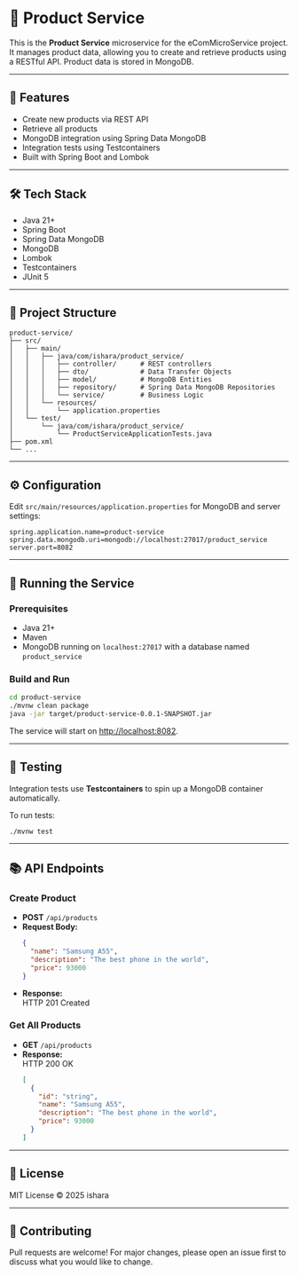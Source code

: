 # 🛒 Product Service

This is the **Product Service** microservice for the eComMicroService project. It manages product data, allowing you to create and retrieve products using a RESTful API. Product data is stored in MongoDB.

---

## 🚀 Features

- Create new products via REST API
- Retrieve all products
- MongoDB integration using Spring Data MongoDB
- Integration tests using Testcontainers
- Built with Spring Boot and Lombok

---

## 🛠️ Tech Stack

- Java 21+
- Spring Boot
- Spring Data MongoDB
- MongoDB
- Lombok
- Testcontainers
- JUnit 5

---

## 📁 Project Structure

```
product-service/
├── src/
│   ├── main/
│   │   ├── java/com/ishara/product_service/
│   │   │   ├── controller/      # REST controllers
│   │   │   ├── dto/             # Data Transfer Objects
│   │   │   ├── model/           # MongoDB Entities
│   │   │   ├── repository/      # Spring Data MongoDB Repositories
│   │   │   └── service/         # Business Logic
│   │   └── resources/
│   │       └── application.properties
│   └── test/
│       └── java/com/ishara/product_service/
│           └── ProductServiceApplicationTests.java
├── pom.xml
└── ...
```

---

## ⚙️ Configuration

Edit `src/main/resources/application.properties` for MongoDB and server settings:

```properties
spring.application.name=product-service
spring.data.mongodb.uri=mongodb://localhost:27017/product_service
server.port=8082
```

---

## 🏁 Running the Service

### Prerequisites

- Java 21+
- Maven
- MongoDB running on `localhost:27017` with a database named `product_service`

### Build and Run

```sh
cd product-service
./mvnw clean package
java -jar target/product-service-0.0.1-SNAPSHOT.jar
```

The service will start on [http://localhost:8082](http://localhost:8082).

---

## 🧪 Testing

Integration tests use **Testcontainers** to spin up a MongoDB container automatically.

To run tests:

```sh
./mvnw test
```

---

## 📚 API Endpoints

### Create Product

- **POST** `/api/products`
- **Request Body:**
    ```json
    {
      "name": "Samsung A55",
      "description": "The best phone in the world",
      "price": 93000
    }
    ```
- **Response:**  
  HTTP 201 Created

### Get All Products

- **GET** `/api/products`
- **Response:**  
  HTTP 200 OK  
  ```json
  [
    {
      "id": "string",
      "name": "Samsung A55",
      "description": "The best phone in the world",
      "price": 93000
    }
  ]
  ```

---

## 📝 License

MIT License © 2025 ishara

---

## 🤝 Contributing

Pull requests are welcome! For major changes, please open an issue first to discuss what you would like to change.
